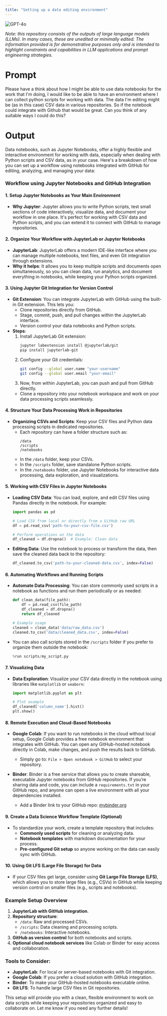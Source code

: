 ```yaml
---
title: "Setting up a data editing environment"
---
```

![GPT-4o](https://img.shields.io/badge/GPT--4o-3333FF?style=for-the-badge&logo=openai&logoColor=white)



*Note: this repository consists of the outputs of large language models (LLMs). In many cases, these are unedited or minimally edited. The information provided is for demonstrative purposes only and is intended to highlight constraints and capabilities in LLM applications and prompt engineering strategies.*


# Prompt

Please have a think about how I might be able to use data notebooks for the work that I'm doing, I would like to be able to have an environment where I can collect python scripts for working with data. The data I'm editing might be (as in this case) CSV data in various repositories. So if the notebook could integrate with Github that would be great. Can you think of any suitable ways I could do this?

# Output

Data notebooks, such as Jupyter Notebooks, offer a highly flexible and interactive environment for working with data, especially when dealing with Python scripts and CSV data, as in your case. Here's a breakdown of how you can set up a workflow using notebooks integrated with GitHub for editing, analyzing, and managing your data:

### Workflow using Jupyter Notebooks and GitHub Integration

#### 1. **Setup Jupyter Notebooks as Your Main Environment**
   - **Why Jupyter**: Jupyter allows you to write Python scripts, test small sections of code interactively, visualize data, and document your workflow in one place. It's perfect for working with CSV data and Python scripts, and you can extend it to connect with GitHub to manage repositories.

#### 2. **Organize Your Workflow with JupyterLab or Jupyter Notebooks**
   - **JupyterLab**: JupyterLab offers a modern IDE-like interface where you can manage multiple notebooks, text files, and even Git integration through extensions.
   - **Why it helps**: It allows you to keep multiple scripts and documents open simultaneously, so you can clean data, run analytics, and document everything in notebooks, while keeping your Python scripts organized.

#### 3. **Using Jupyter Git Integration for Version Control**
   - **Git Extension**: You can integrate JupyterLab with GitHub using the built-in Git extension. This lets you:
     - Clone repositories directly from GitHub.
     - Stage, commit, push, and pull changes within the JupyterLab interface.
     - Version control your data notebooks and Python scripts.
   - **Steps**:
     1. Install JupyterLab Git extension:
        ```bash
        jupyter labextension install @jupyterlab/git
        pip install jupyterlab-git
        ```
     2. Configure your Git credentials:
        ```bash
        git config --global user.name "your-username"
        git config --global user.email "your-email"
        ```
     3. Now, from within JupyterLab, you can push and pull from GitHub directly.
     - Clone a repository into your notebook workspace and work on your data processing scripts seamlessly.
   
#### 4. **Structure Your Data Processing Work in Repositories**
   - **Organizing CSVs and Scripts**: Keep your CSV files and Python data processing scripts in dedicated repositories.
     - Each repository can have a folder structure such as:
       ```
       /data
       /scripts
       /notebooks
       ```
     - In the `/data` folder, keep your CSVs.
     - In the `/scripts` folder, save standalone Python scripts.
     - In the `/notebooks` folder, use Jupyter Notebooks for interactive data processing, data exploration, and visualizations.

#### 5. **Working with CSV Files in Jupyter Notebooks**
   - **Loading CSV Data**: You can load, explore, and edit CSV files using Pandas directly in the notebook. For example:
     ```python
     import pandas as pd

     # Load CSV from local or directly from a GitHub raw URL
     df = pd.read_csv('path-to-your-csv-file.csv')

     # Perform operations on the data
     df_cleaned = df.dropna()  # Example: Clean data
     ```
   - **Editing Data**: Use the notebook to process or transform the data, then save the cleaned data back to the repository:
     ```python
     df_cleaned.to_csv('path-to-your-cleaned-data.csv', index=False)
     ```

#### 6. **Automating Workflows and Running Scripts**
   - **Automate Data Processing**: You can store commonly used scripts in a notebook as functions and run them periodically or as needed:
     ```python
     def clean_data(file_path):
         df = pd.read_csv(file_path)
         df_cleaned = df.dropna()
         return df_cleaned

     # Example usage
     cleaned = clean_data('data/raw_data.csv')
     cleaned.to_csv('data/cleaned_data.csv', index=False)
     ```
   - You can also call scripts stored in the `/scripts` folder if you prefer to organize them outside the notebook:
     ```python
     %run scripts/my_script.py
     ```

#### 7. **Visualizing Data**
   - **Data Exploration**: Visualize your CSV data directly in the notebook using libraries like `matplotlib` or `seaborn`:
     ```python
     import matplotlib.pyplot as plt
     
     # Plot example
     df_cleaned['column_name'].hist()
     plt.show()
     ```

#### 8. **Remote Execution and Cloud-Based Notebooks**
   - **Google Colab**: If you want to run notebooks in the cloud without local setup, Google Colab provides a free notebook environment that integrates with GitHub. You can open any GitHub-hosted notebook directly in Colab, make changes, and push the results back to GitHub.
     - Simply go to: `File > Open notebook > GitHub` to select your repository.
   
   - **Binder**: Binder is a free service that allows you to create shareable, executable Jupyter notebooks from GitHub repositories. If you’re sharing data and code, you can include a `requirements.txt` in your GitHub repo, and anyone can open a live environment with all your dependencies installed.
     - Add a Binder link to your GitHub repo: [mybinder.org](https://mybinder.org)

#### 9. **Create a Data Science Workflow Template (Optional)**
   - To standardize your work, create a template repository that includes:
     - **Commonly used scripts** for cleaning or analyzing data.
     - **Notebook templates** with markdown documentation for your process.
     - **Pre-configured Git setup** so anyone working on the data can easily sync with GitHub.

#### 10. **Using Git LFS (Large File Storage) for Data**
   - If your CSV files get large, consider using **Git Large File Storage (LFS)**, which allows you to store large files (e.g., CSVs) in GitHub while keeping version control on smaller files (e.g., scripts and notebooks).

### Example Setup Overview

1. **JupyterLab with GitHub integration**.
2. **Repository structure**:
   - `/data`: Raw and processed CSVs.
   - `/scripts`: Data cleaning and processing scripts.
   - `/notebooks`: Interactive notebooks.
3. **GitHub as version control** for both notebooks and scripts.
4. **Optional cloud notebook services** like Colab or Binder for easy access and collaboration.

### Tools to Consider:
- **JupyterLab**: For local or server-based notebooks with Git integration.
- **Google Colab**: If you prefer a cloud solution with GitHub integration.
- **Binder**: To make your GitHub-hosted notebooks executable online.
- **Git LFS**: To handle large CSV files in Git repositories.
  
This setup will provide you with a clean, flexible environment to work on data scripts while keeping your repositories organized and easy to collaborate on. Let me know if you need any further details!